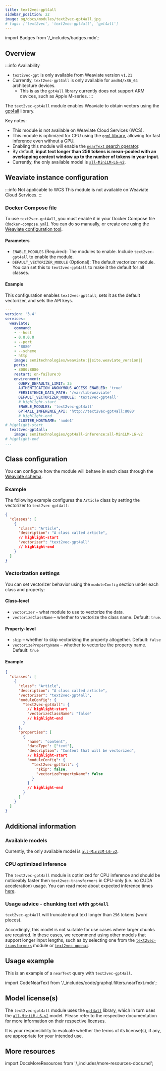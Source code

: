 ```yaml
---
title: text2vec-gpt4all
sidebar_position: 22
image: og/docs/modules/text2vec-gpt4all.jpg
# tags: ['text2vec', 'text2vec-gpt4all', 'gpt4all']
---
```

import Badges from '/_includes/badges.mdx';

<Badges/>

## Overview

:::info Availability
- `text2vec-gpt` is only available from Weaviate version `v1.21`
- Currently, `text2vec-gpt4all` is only available for `amd64/x86_64` architecture devices.
    - This is as the `gpt4all` library currently does not support ARM devices, such as Apple M-series.
:::

The `text2vec-gpt4all` module enables Weaviate to obtain vectors using the [gpt4all](https://docs.gpt4all.io/gpt4all_python_embedding.html) library.

Key notes:

- This module is not available on Weaviate Cloud Services (WCS).
- This module is optimized for CPU using the [`ggml` library](https://github.com/ggerganov/ggml), allowing for fast inference even without a GPU.
- Enabling this module will enable the [`nearText` search operator](/developers/weaviate/api/graphql/search-operators.md#neartext).
- By default, **input text longer than 256 tokens is mean-pooled with an overlapping context window up to the number of tokens in your input.**
- Currently, the only available model is [`all-MiniLM-L6-v2`](https://huggingface.co/sentence-transformers/all-MiniLM-L6-v2).

## Weaviate instance configuration

:::info Not applicable to WCS
This module is not available on Weaviate Cloud Services.
:::

### Docker Compose file

To use `text2vec-gpt4all`, you must enable it in your Docker Compose file (`docker-compose.yml`). You can do so manually, or create one using the [Weaviate configuration tool](/developers/weaviate/installation/docker-compose.md#configurator).

#### Parameters

- `ENABLE_MODULES` (Required): The modules to enable. Include `text2vec-gpt4all` to enable the module.
- `DEFAULT_VECTORIZER_MODULE` (Optional): The default vectorizer module. You can set this to `text2vec-gpt4all` to make it the default for all classes.

#### Example

This configuration enables `text2vec-gpt4all`, sets it as the default vectorizer, and sets the API keys.

```yaml
---
version: '3.4'
services:
  weaviate:
    command:
    - --host
    - 0.0.0.0
    - --port
    - '8080'
    - --scheme
    - http
    image: semitechnologies/weaviate:||site.weaviate_version||
    ports:
    - 8080:8080
    restart: on-failure:0
    environment:
      QUERY_DEFAULTS_LIMIT: 25
      AUTHENTICATION_ANONYMOUS_ACCESS_ENABLED: 'true'
      PERSISTENCE_DATA_PATH: '/var/lib/weaviate'
      DEFAULT_VECTORIZER_MODULE: 'text2vec-gpt4all'
      # highlight-start
      ENABLE_MODULES: 'text2vec-gpt4all'
      GPT4ALL_INFERENCE_API: 'http://text2vec-gpt4all:8080'
      # highlight-end
      CLUSTER_HOSTNAME: 'node1'
# highlight-start
  text2vec-gpt4all:
    image: semitechnologies/gpt4all-inference:all-MiniLM-L6-v2
# highlight-end
...
```

## Class configuration

You can configure how the module will behave in each class through the [Weaviate schema](/developers/weaviate/configuration/schema-configuration.md).

### Example

The following example configures the `Article` class by setting the vectorizer to `text2vec-gpt4all`:

```json
{
  "classes": [
    {
      "class": "Article",
      "description": "A class called article",
      // highlight-start
      "vectorizer": "text2vec-gpt4all"
      // highlight-end
    }
  ]
}
```

### Vectorization settings

You can set vectorizer behavior using the `moduleConfig` section under each class and property:

#### Class-level

- `vectorizer` - what module to use to vectorize the data.
- `vectorizeClassName` – whether to vectorize the class name. Default: `true`.

#### Property-level

- `skip` – whether to skip vectorizing the property altogether. Default: `false`
- `vectorizePropertyName` – whether to vectorize the property name. Default: `true`

#### Example

```json
{
  "classes": [
    {
      "class": "Article",
      "description": "A class called article",
      "vectorizer": "text2vec-gpt4all",
      "moduleConfig": {
        "text2vec-gpt4all": {
          // highlight-start
          "vectorizeClassName": "false"
          // highlight-end
        }
      },
      "properties": [
        {
          "name": "content",
          "dataType": ["text"],
          "description": "Content that will be vectorized",
          // highlight-start
          "moduleConfig": {
            "text2vec-gpt4all": {
              "skip": false,
              "vectorizePropertyName": false
            }
          }
          // highlight-end
        }
      ]
    }
  ]
}
```

## Additional information

### Available models

Currently, the only available model is [`all-MiniLM-L6-v2`](https://huggingface.co/sentence-transformers/all-MiniLM-L6-v2).

### CPU optimized inference

The `text2vec-gpt4all` module is optimized for CPU inference and should be noticeably faster then `text2vec-transformers` in CPU-only (i.e. no CUDA acceleration) usage. You can read more about expected inference times [here](https://docs.gpt4all.io/gpt4all_python_embedding.html#speed-of-embedding-generation).

### Usage advice - chunking text with `gpt4all`

`text2vec-gpt4all` will truncate input text longer than `256` tokens (word pieces).

Accordingly, this model is not suitable for use cases where larger chunks are required. In these cases, we recommend using other models that support longer input lengths, such as by selecting one from the  [`text2vec-transformers`](./text2vec-transformers.md) module or [`text2vec-openai`](./text2vec-openai.md).

## Usage example

This is an example of a `nearText` query with `text2vec-gpt4all`.

import CodeNearText from '/_includes/code/graphql.filters.nearText.mdx';

<CodeNearText />

## Model license(s)

The `text2vec-gpt4all` module uses the [`gpt4all`](https://docs.gpt4all.io/gpt4all_python_embedding.html) library, which in turn uses the [`all-MiniLM-L6-v2`](https://huggingface.co/sentence-transformers/all-MiniLM-L6-v2) model. Please refer to the respective documentation for more information on their respective licenses.

It is your responsibility to evaluate whether the terms of its license(s), if any, are appropriate for your intended use.

## More resources

import DocsMoreResources from '/_includes/more-resources-docs.md';

<DocsMoreResources />
